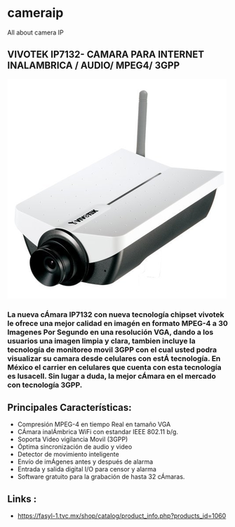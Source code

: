 # cameraip
All about camera IP

## VIVOTEK IP7132- CAMARA PARA INTERNET INALAMBRICA / AUDIO/ MPEG4/ 3GPP
![alt text](./images/camera1.png)

### La nueva cÁmara IP7132 con nueva tecnología chipset vivotek le ofrece una mejor calidad en imagén en formato MPEG-4 a 30 Imagenes Por Segundo en una resolución VGA, dando a los usuarios una imagen limpia y clara, tambien incluye la tecnología de monitoreo movil 3GPP con el cual usted podra visualizar su camara desde celulares con estÁ tecnología. En México el carrier en celulares que cuenta con esta tecnología es Iusacell. Sin lugar a duda, la mejor cÁmara en el mercado con tecnología 3GPP.

## Principales Características:
* Compresión MPEG-4 en tiempo Real en tamaño VGA
* CÁmara inalÁmbrica WiFi con estandar IEEE 802.11 b/g.
* Soporta Video vigilancia Movil (3GPP)
* Óptima sincronización de audio y video
* Detector de movimiento inteligente
* Envío de imÁgenes antes y después de alarma
* Entrada y salida digital I/O para censor y alarma
* Software gratuito para la grabación de hasta 32 cÁmaras.

## Links :
* https://fasyl-1.tvc.mx/shop/catalog/product_info.php?products_id=1060

